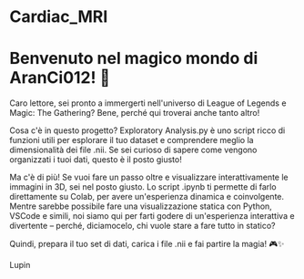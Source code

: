 # Cardiac_MRI

# Benvenuto nel magico mondo di AranCi012! 🌟

Caro lettore, sei pronto a immergerti nell'universo di League of Legends e Magic: The Gathering? Bene, perché qui troverai anche tanto altro!

Cosa c'è in questo progetto?
Exploratory Analysis.py è uno script ricco di funzioni utili per esplorare il tuo dataset e comprendere meglio la dimensionalità dei file .nii. Se sei curioso di sapere come vengono organizzati i tuoi dati, questo è il posto giusto!

Ma c'è di più!
Se vuoi fare un passo oltre e visualizzare interattivamente le immagini in 3D, sei nel posto giusto. Lo script .ipynb ti permette di farlo direttamente su Colab, per avere un'esperienza dinamica e coinvolgente. Mentre sarebbe possibile fare una visualizzazione statica con Python, VSCode e simili, noi siamo qui per farti godere di un'esperienza interattiva e divertente – perché, diciamocelo, chi vuole stare a fare tutto in statico?

Quindi, prepara il tuo set di dati, carica i file .nii e fai partire la magia! 🎮✨

Lupin 


